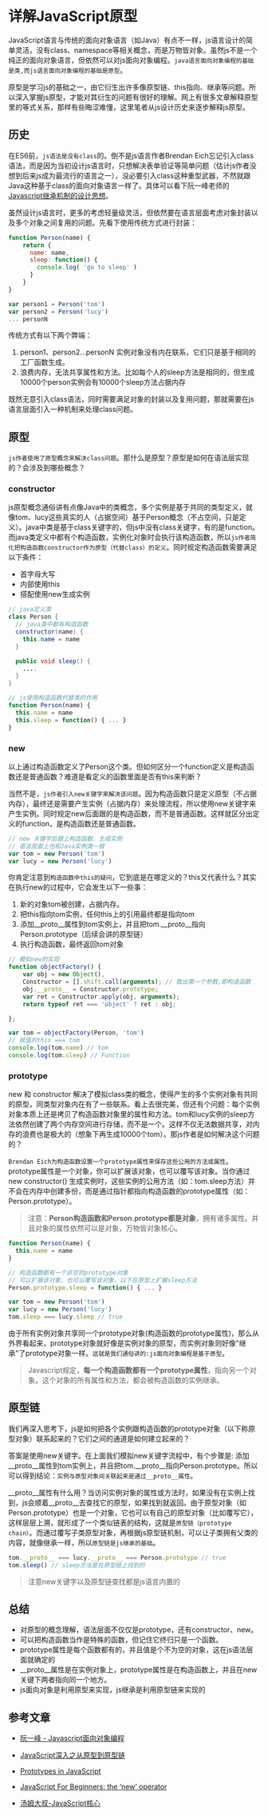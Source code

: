 # 详解JavaScript原型

JavaScript语言与传统的面向对象语言（如Java）有点不一样，js语言设计的简单灵活，没有class、namespace等相关概念，而是万物皆对象。虽然js不是一个纯正的面向对象语言，但依然可以对js面向对象编程。`java语言面向对象编程的基础是类,而js语言面向对象编程的基础是原型`。

原型是学习js的基础之一，由它衍生出许多像原型链、this指向、继承等问题。所以深入掌握js原型，才能对其衍生的问题有很好的理解。网上有很多文章解释原型里的等式关系，那样有些晦涩难懂，这里笔者从js设计历史来逐步解释js原型。

## 历史

在ES6前，`js语法是没有class`的。倒不是js语言作者Brendan Eich忘记引入class语法，而是因为当初设计js语言时，只想解决表单验证等简单问题（估计js作者没想到后来js成为最流行的语言之一），没必要引入class这种重型武器，不然就跟Java这种基于class的面向对象语言一样了。具体可以看下阮一峰老师的[Javascript继承机制的设计思想](http://www.ruanyifeng.com/blog/2011/06/designing_ideas_of_inheritance_mechanism_in_javascript.html)。

虽然设计js语言时，更多的考虑轻量级灵活，但依然要在语言层面考虑对象封装以及多个对象之间复用的问题。先看下使用传统方式进行封装：

``` js
function Person(name) {
    return {
      name: name,
      sleep: function() {
        console.log( 'go to sleep' )
      }
    }
}

var person1 = Person('tom')
var person2 = Person('lucy')
... personN
```

传统方式有以下两个弊端：
1. person1、person2...personN 实例对象没有内在联系，它们只是基于相同的工厂函数生成。
2. 浪费内存，无法共享属性和方法。比如每个人的sleep方法是相同的，但生成10000个person实例会有10000个sleep方法占据内存

既然无意引入class语法，同时需要满足对象的封装以及复用问题，那就需要在js语言层面引入一种机制来处理class问题。

## 原型

`js作者使用了原型概念来解决class问题`。那什么是原型？原型是如何在语法层实现的？会涉及到哪些概念？

### constructor

js原型概念通俗讲有点像Java中的类概念，多个实例是基于共同的类型定义，就像tom、lucy这些真实的人（占据空间）基于Person概念（不占空间，只是定义）。java中类是基于class关键字的，但js中没有class关键字，有的是function。而java类定义中都有个构造函数，实例化对象时会执行该构造函数，所以`js作者简化把构造函数constructor作为原型（代替class）的定义`。同时规定构造函数需要满足以下条件：
* 首字母大写
* 内部使用this
* 搭配使用new生成实例

``` java
// java定义类
class Person {
  // java类中都有构造函数
  constructor(name) {
    this.name = name
  }

  public void sleep() {
    ....
  }
}
```

``` js
// js使用构造函数代替类的作用
function Person(name) {
  this.name = name
  this.sleep = function() { ... }
}
```

### new
以上通过构造函数定义了Person这个类。但如何区分一个function定义是构造函数还是普通函数？难道是看定义的函数里面是否有this来判断？

当然不是，`js作者引入new关键字来解决该问题`。因为构造函数只是定义原型（不占据内存），最终还是需要产生实例（占据内存）来处理流程，所以使用new关键字来产生实例。同时规定new后面跟的是构造函数，而不是普通函数。这样就区分出定义的function，是构造函数还是普通函数。

``` js
// new 关键字后跟上构造函数，生成实例
// 语法层面上也和Java实例类一致
var tom = new Person('tom')
var lucy = new Person('lucy')
```

你肯定注意到`构造函数中this的疑问`，它到底是在哪定义的？this又代表什么？其实在执行new的过程中，它会发生以下一些事：
1. 新的对象tom被创建，占据内存。
2. 把this指向tom实例，任何this上的引用最终都是指向tom
3. 添加__proto__属性到tom实例上，并且把tom.__proto__指向Person.prototype（后续会讲的原型链）
4. 执行构造函数，最终返回tom对象

``` js
// 模拟new的实现
function objectFactory() {
    var obj = new Object(),
    Constructor = [].shift.call(arguments); // 取出第一个参数,即构造函数
    obj.__proto__ = Constructor.prototype;
    var ret = Constructor.apply(obj, arguments);
    return typeof ret === 'object' ? ret : obj;

};

var tom = objectFactory(Person, 'tom')
// 赋值的this === tom
console.log(tom.name) // tom
console.log(tom.sleep) // Function
```

### prototype

new 和 constructor 解决了模拟class类的概念，使得产生的多个实例对象有共同的原型，同类型对象内在有了一些联系。看上去很完美，但还有个问题：每个实例对象本质上还是拷贝了构造函数对象里的属性和方法。tom和lucy实例的sleep方法依然创建了两个内存空间进行存储，而不是一个。这样不仅无法数据共享，对内存的浪费也是极大的（想象下再生成10000个tom）。那js作者是如何解决这个问题的？

`Brendan Eich为构造函数设置一个prototype属性来保存这些公用的方法或属性`。prototype属性是一个对象，你可以扩展该对象，也可以覆写该对象。当你通过new constructor() 生成实例时，这些实例的公用方法（如：tom.sleep方法）并不会在内存中创建多份，而是通过指针都指向构造函数的prototype属性（如：Person.prototype）。

> 注意：**Person构造函数和Person.prototype都是对象**，拥有诸多属性。并且对象的属性依然可以是对象，万物皆对象核心。

``` js
function Person(name) {
  this.name = name
}

// 构造函数都有一个非空的prototype对象
// 可以扩展该对象，也可以覆写该对象，以下在原型上扩展sleep方法
Person.prototype.sleep = function() { ... }

var tom = new Person('tom')
var lucy = new Person('lucy')
tom.sleep === lucy.sleep // true
```

由于所有实例对象共享同一个prototype对象(构造函数的prototype属性)，那么从外界看起来，prototype对象就好像是实例对象的原型，而实例对象则好像"继承"了prototype对象一样。`这就是我们通俗讲的:js面向对象编程是基于原型`。

> Javascript规定，**每一个构造函数都有一个prototype属性**，指向另一个对象。这个对象的所有属性和方法，都会被构造函数的实例继承。

## 原型链

我们再深入思考下，js是如何把各个实例跟构造函数的prototype对象（以下称原型对象）联系起来的？它们之间的通道是如何建立起来的？

答案是使用new关键字。在上面我们模拟new关键字流程中，有个步骤是: 添加__proto__属性到tom实例上，并且把tom.__proto__指向Person.prototype。所以可以得到结论：`实例与原型对象间关联起来是通过__proto__属性`。

__proto__属性有什么用？当访问实例对象的属性或方法时，如果没有在实例上找到，js会顺着__proto__去查找它的原型，如果找到就返回。由于原型对象（如Person.prototype）也是一个对象，它也可以有自己的原型对象（比如覆写它），这样层层上溯，就形成了一个类似链表的结构，这就是`原型链（prototype chain）`。而通过覆写子类原型对象，再根据js原型链机制，可以让子类拥有父类的内容，就像继承一样，所以`原型链是js继承的基础`。

``` js
tom.__proto__ === lucy.__proto__ === Person.prototype // true
tom.sleep() // sleep方法是在原型链上找到的
```

> 注意new关键字以及原型链查找都是js语言内置的

## 总结

* 对原型的概念理解，语法层面不仅仅是prototype，还有constructor、new。
* 可以把构造函数当作是特殊的函数，但记住它终归只是一个函数。
* prototype属性是每个函数都有的，并且值是个不为空的对象，这在js语法层面就确定的
* __proto__属性是在实例对象上，prototype属性是在构造函数上，并且在new关键下两者指向同一个地方。
* js面向对象是利用原型来实现，js继承是利用原型链来实现的

## 参考文章

* [阮一峰 - Javascript面向对象编程](http://www.ruanyifeng.com/blog/2010/05/object-oriented_javascript_encapsulation.html)

* [JavaScript深入之从原型到原型链](https://github.com/mqyqingfeng/Blog/blob/master/articles/%E6%B7%B1%E5%85%A5%E7%B3%BB%E5%88%97%E6%96%87%E7%AB%A0/JavaScript%E6%B7%B1%E5%85%A5%E4%B9%8B%E4%BB%8E%E5%8E%9F%E5%9E%8B%E5%88%B0%E5%8E%9F%E5%9E%8B%E9%93%BE.md)

* [Prototypes in JavaScript](https://hackernoon.com/prototypes-in-javascript-5bba2990e04b)

* [JavaScript For Beginners: the ‘new’ operator](https://codeburst.io/javascript-for-beginners-the-new-operator-cee35beb669e)

* [汤姆大叔-JavaScript核心](https://www.cnblogs.com/TomXu/archive/2012/01/12/2308594.html#4187939)
